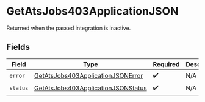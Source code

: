 # GetAtsJobs403ApplicationJSON

Returned when the passed integration is inactive.


## Fields

| Field                                                                                               | Type                                                                                                | Required                                                                                            | Description                                                                                         |
| --------------------------------------------------------------------------------------------------- | --------------------------------------------------------------------------------------------------- | --------------------------------------------------------------------------------------------------- | --------------------------------------------------------------------------------------------------- |
| `error`                                                                                             | [GetAtsJobs403ApplicationJSONError](../../models/operations/getatsjobs403applicationjsonerror.md)   | :heavy_check_mark:                                                                                  | N/A                                                                                                 |
| `status`                                                                                            | [GetAtsJobs403ApplicationJSONStatus](../../models/operations/getatsjobs403applicationjsonstatus.md) | :heavy_check_mark:                                                                                  | N/A                                                                                                 |